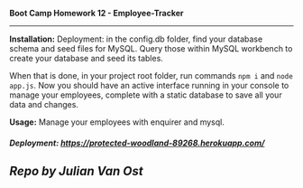 __Boot Camp Homework 12 - Employee-Tracker__

---

__Installation:__
Deployment: in the config.db folder, find your database schema and seed files for MySQL. Query those within MySQL workbench to create your database and seed its tables.

When that is done, in your project root folder, run commands ```npm i```  and ```node app.js```.  Now you should have an active interface running in your console to manage your employees, complete with a static database to save all your data and changes.

__Usage:__
Manage your employees with enquirer and mysql. 
##### Deployment: <https://protected-woodland-89268.herokuapp.com/>

## _Repo by Julian Van Ost_
